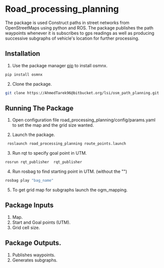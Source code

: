 # Road_processing_planning

The package is used Construct paths in street networks from OpenStreetMaps using python and ROS. The package publishes the path waypoints whenever it is subscribes to gps readings
as well as producing successive subgraphs of vehicle's location for further processing. 

## Installation

1) Use the package manager [pip](https://pip.pypa.io/en/stable/) to install osmnx.

```bash
pip install osmnx
```

2) Clone the package. 

```bash
git clone https://AhmedTarek96@bitbucket.org/lsi/osm_path_planning.git
```

## Running The Package

1) Open configuration file road_processing_planning/config/params.yaml  to set the map and the grid size wanted.

2) Launch the package.

```bash
 roslaunch road_processing_planning route_points.launch 
```
3) Run rqt to specify goal point in UTM.

```bash 
rosrun rqt_publisher  rqt_publisher
```

4) Run rosbag to find starting point in UTM. (without the "")

```bash
rosbag play "bag_name"
```

5) To get grid map for subgraphs launch the ogm_mapping.


## Package Inputs
1) Map.
2) Start and Goal points (UTM).
3) Grid cell size.

## Package Outputs.

1) Publishes waypoints.
2) Generates subgraphs.


